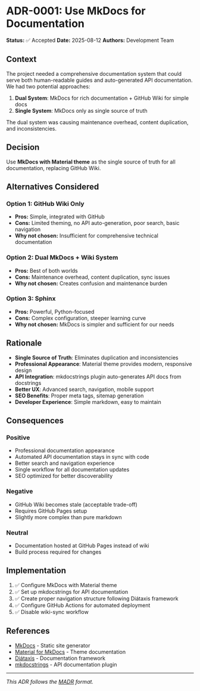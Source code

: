 # ADR-0001: Use MkDocs for Documentation

**Status:** ✅ Accepted
**Date:** 2025-08-12
**Authors:** Development Team

## Context

The project needed a comprehensive documentation system that could serve both human-readable guides and auto-generated API documentation. We had two potential approaches:

1. **Dual System**: MkDocs for rich documentation + GitHub Wiki for simple docs
2. **Single System**: MkDocs only as single source of truth

The dual system was causing maintenance overhead, content duplication, and inconsistencies.

## Decision

Use **MkDocs with Material theme** as the single source of truth for all documentation, replacing GitHub Wiki.

## Alternatives Considered

### Option 1: GitHub Wiki Only
- **Pros:** Simple, integrated with GitHub
- **Cons:** Limited theming, no API auto-generation, poor search, basic navigation
- **Why not chosen:** Insufficient for comprehensive technical documentation

### Option 2: Dual MkDocs + Wiki System
- **Pros:** Best of both worlds
- **Cons:** Maintenance overhead, content duplication, sync issues
- **Why not chosen:** Creates confusion and maintenance burden

### Option 3: Sphinx
- **Pros:** Powerful, Python-focused
- **Cons:** Complex configuration, steeper learning curve
- **Why not chosen:** MkDocs is simpler and sufficient for our needs

## Rationale

- **Single Source of Truth**: Eliminates duplication and inconsistencies
- **Professional Appearance**: Material theme provides modern, responsive design
- **API Integration**: mkdocstrings plugin auto-generates API docs from docstrings
- **Better UX**: Advanced search, navigation, mobile support
- **SEO Benefits**: Proper meta tags, sitemap generation
- **Developer Experience**: Simple markdown, easy to maintain

## Consequences

### Positive
- Professional documentation appearance
- Automated API documentation stays in sync with code
- Better search and navigation experience
- Single workflow for all documentation updates
- SEO optimized for better discoverability

### Negative
- GitHub Wiki becomes stale (acceptable trade-off)
- Requires GitHub Pages setup
- Slightly more complex than pure markdown

### Neutral
- Documentation hosted at GitHub Pages instead of wiki
- Build process required for changes

## Implementation

1. ✅ Configure MkDocs with Material theme
2. ✅ Set up mkdocstrings for API documentation
3. ✅ Create proper navigation structure following Diátaxis framework
4. ✅ Configure GitHub Actions for automated deployment
5. ✅ Disable wiki-sync workflow

## References

- [MkDocs](https://mkdocs.org) - Static site generator
- [Material for MkDocs](https://squidfunk.github.io/mkdocs-material/) - Theme documentation
- [Diátaxis](https://diataxis.fr/) - Documentation framework
- [mkdocstrings](https://mkdocstrings.github.io/) - API documentation plugin

---

*This ADR follows the [MADR](https://adr.github.io/madr/) format.*
